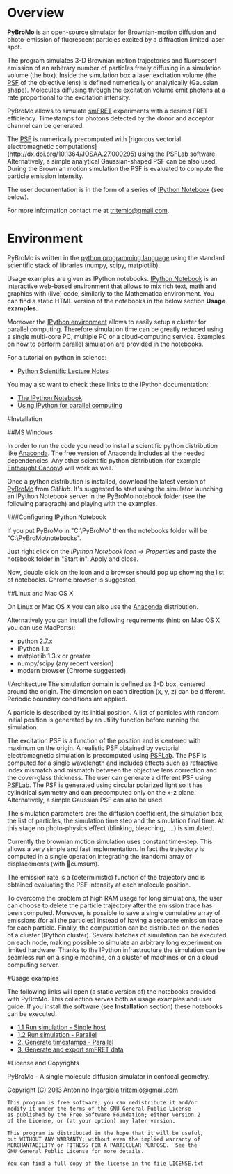 Overview
=======

**PyBroMo** is an open-source simulator for Brownian-motion diffusion and photo-emission of fluorescent particles excited by a diffraction limited laser spot.

The program simulates 3-D Brownian motion trajectories and fluorescent
emission of an arbitrary number of particles freely diffusing in a simulation volume (the box). 
Inside the simulation box a laser excitation volume (the 
[PSF](http://en.wikipedia.org/wiki/Point_spread_function) of the objective lens) is defined numerically or analytically (Gaussian shape).  Molecules diffusing 
through the excitation volume emit photons at a rate proportional to the excitation intensity.

PyBroMo allows to simulate [smFRET](http://en.wikipedia.org/wiki/Single-molecule_FRET) experiments with a desired FRET efficiency.
Timestamps for photons detected by the donor and acceptor channel can be generated.

The [PSF](http://en.wikipedia.org/wiki/Point_spread_function) is numerically precomputed with [rigorous vectorial electromagnetic computations]
(http://dx.doi.org/10.1364/JOSAA.27.000295) using the
[PSFLab](http://onemolecule.chem.uwm.edu/software) software. Alternatively, a simple analytical Gaussian-shaped PSF can be also used.
During the Brownian motion simulation the PSF is evaluated to compute the particle emission intensity. 

The user documentation is in the form of a series of [IPython Notebook](http://ipython.org/notebook.html) (see below).

For more information contact me at tritemio@gmail.com.

Environment
==========

PyBroMo is written in the [python programming language](http://www.python.org/) using the standard 
scientific stack of libraries (numpy, scipy, matplotlib).

Usage examples are given as 
IPython notebooks. 
[IPython Notebook](http://ipython.org/notebook.html) is an interactive web-based environment that allows to mix rich text, math and graphics with (live) code, similarly to the Mathematica environment. 
You can find a static HTML version of the notebooks in the below section **Usage examples**. 

Moreover the [IPython environment](http://ipython.org/) allows to easily setup a cluster for parallel computing. Therefore simulation time can be
greatly reduced using a single multi-core PC, multiple PC or a cloud-computing service. Examples on how to perform parallel simulation are provided in the notebooks.

For a tutorial on python in science:

* [Python Scientific Lecture Notes](http://scipy-lectures.github.io/)

You may also want to check these links to the IPython documentation:

* [The IPython Notebook](http://ipython.org/ipython-doc/stable/interactive/notebook.html)
* [Using IPython for parallel computing](http://ipython.org/ipython-doc/stable/parallel/index.html)


#Installation

##MS Windows

In order to run the code you need to install a scientific python
distribution like [Anaconda](https://store.continuum.io/cshop/anaconda/).
The free version of Anaconda includes all the needed dependencies.
Any other scientific python distribution (for example 
[Enthought Canopy](https://www.enthought.com/products/canopy/)) 
will work as well.
 
Once a python distribution is installed, download the latest version
of [PyBroMo](https://github.com/tritemio/PyBroMo) from *GitHub*. 
It's suggested to start using the simulator
launching an IPython Notebook server in the PyBroMo notebook folder
(see the following paragraph) and playing with the examples.

###Configuring IPython Notebook

If you put PyBroMo in "C:\PyBroMo" then the notebooks folder will be 
"C:\PyBroMo\notebooks".

Just right click on the *IPython Notebook icon* -> *Properties* and paste 
the notebook folder in "Start in". Apply and close.

Now, double click on the icon and a browser should pop up showing the list
of notebooks. Chrome browser is suggested.

##Linux and Mac OS X

On Linux or Mac OS X you can also use the [Anaconda](https://store.continuum.io/cshop/anaconda/) distribution.

Alternatively you can install the following requirements (hint: on Mac OS X you can use MacPorts):

 - python 2.7.x
 - IPython 1.x
 - matplotlib 1.3.x or greater
 - numpy/scipy (any recent version)
 - modern browser (Chrome suggested)

#Architecture
The simulation domain is defined as 3-D box, centered around the origin. The dimension on each direction (x, y, z) can be different. Periodic boundary conditions are applied.

A particle is described by its initial position. A list of particles with random initial position is generated by an utility function before running the simulation.

The excitation PSF is a function of the position and is centered with maximum on the origin. A realistic PSF obtained by vectorial electromagnetic simulation is precomputed using [PSFLab](http://onemolecule.chem.uwm.edu/software). The PSF is computed for a single wavelength and includes effects such as refractive index mismatch and mismatch between the objective lens correction and the cover-glass thickness. The user can  generate a different PSF using [PSFLab](http://onemolecule.chem.uwm.edu/software). The PSF is generated using circular polarized light so it has cylindrical symmetry and can precomputed only on the x-z plane.
Alternatively, a simple Gaussian PSF can also be used.

The simulation parameters are: the diffusion coefficient, the simulation box, the list of particles, the simulation time step and the simulation final time. At this stage no photo-physics effect (blinking, bleaching, ....) is simulated.

Currently the brownian  motion simulation uses constant time-step. This allows
a very simple and fast implementation. In fact the trajectory is computed
in a single operation integrating the (random) array of displacements (with cumsum).

The emission rate is a (deterministic) function of the trajectory and is obtained evaluating the PSF intensity at each molecule position.

To overcome the problem of high RAM usage for long simulations, the user can choose to delete the particle trajectory after the emission trace has been computed. Moreover, is possible to save a single cumulative array of emissions (for all the particles) instead of having a separate emission trace for each particle. Finally, the computation can be distributed on the nodes of a cluster (IPython cluster). Several batches of simulation can be executed on each node, making possible to simulate an arbitrary long experiment on limited hardware. Thanks to the IPython infrastructure the simulation can be seamless run on a single machine, on a cluster of machines or on a cloud computing server.

#Usage examples

The following links will open (a static version of) the notebooks provided
with PyBroMo. This collection serves both as usage examples and user guide.
If you install the software (see **Installation** section) these notebooks can be
executed.

* [1.1 Run simulation - Single host](http://nbviewer.ipython.org/urls/raw.github.com/tritemio/PyBroMo/master/notebooks/PyBroMo%2520-%25201.1%2520Run%2520simulation%2520-%2520Single%2520host.ipynb)
* [1.2 Run simulation - Parallel](http://nbviewer.ipython.org/urls/raw.github.com/tritemio/PyBroMo/master/notebooks/PyBroMo%2520-%25201.2%2520Run%2520simulation%2520-%2520Parallel.ipynb)
* [2. Generate timestamps - Parallel](http://nbviewer.ipython.org/urls/raw.github.com/tritemio/PyBroMo/master/notebooks/PyBroMo%2520-%25202.%2520Generate%2520timestamps%2520-%2520Parallel.ipynb)
* [3. Generate and export smFRET data](http://nbviewer.ipython.org/urls/raw.github.com/tritemio/PyBroMo/master/notebooks/PyBroMo%2520-%25203.%2520Generate%2520and%2520export%2520smFRET%2520data.ipynb)


#License and Copyrights

PyBroMo - A single molecule diffusion simulator in confocal geometry.

Copyright (C) 2013  Antonino Ingargiola <tritemio@gmail.com>

    This program is free software; you can redistribute it and/or
    modify it under the terms of the GNU General Public License
    as published by the Free Software Foundation; either version 2
    of the License, or (at your option) any later version.

    This program is distributed in the hope that it will be useful,
    but WITHOUT ANY WARRANTY; without even the implied warranty of
    MERCHANTABILITY or FITNESS FOR A PARTICULAR PURPOSE.  See the
    GNU General Public License for more details.

    You can find a full copy of the license in the file LICENSE.txt

